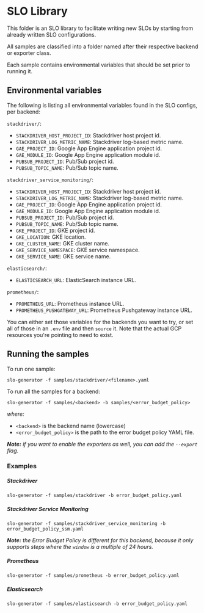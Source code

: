 # SLO Library

This folder is an SLO library to facilitate writing new SLOs by starting from
already written SLO configurations.

All samples are classified into a folder named after their respective backend
or exporter class.

Each sample contains environmental variables that should be set prior to
running it.

## Environmental variables

The following is listing all environmental variables found in the SLO configs,
per backend:

`stackdriver/`:
  - `STACKDRIVER_HOST_PROJECT_ID`: Stackdriver host project id.
  - `STACKDRIVER_LOG_METRIC_NAME`: Stackdriver log-based metric name.
  - `GAE_PROJECT_ID`: Google App Engine application project id.
  - `GAE_MODULE_ID`: Google App Engine application module id.
  - `PUBSUB_PROJECT_ID`: Pub/Sub project id.
  - `PUBSUB_TOPIC_NAME`: Pub/Sub topic name.

`stackdriver_service_monitoring/`:
  - `STACKDRIVER_HOST_PROJECT_ID`: Stackdriver host project id.
  - `STACKDRIVER_LOG_METRIC_NAME`: Stackdriver log-based metric name.
  - `GAE_PROJECT_ID`: Google App Engine application project id.
  - `GAE_MODULE_ID`: Google App Engine application module id.
  - `PUBSUB_PROJECT_ID`: Pub/Sub project id.
  - `PUBSUB_TOPIC_NAME`: Pub/Sub topic name.
  - `GKE_PROJECT_ID`: GKE project id.
  - `GKE_LOCATION`: GKE location.
  - `GKE_CLUSTER_NAME`: GKE cluster name.
  - `GKE_SERVICE_NAMESPACE`: GKE service namespace.
  - `GKE_SERVICE_NAME`: GKE service name.

`elasticsearch/`:
  - `ELASTICSEARCH_URL`: ElasticSearch instance URL.

`prometheus/`:
  - `PROMETHEUS_URL`: Prometheus instance URL.
  - `PROMETHEUS_PUSHGATEWAY_URL`: Prometheus Pushgateway instance URL.

You can either set those variables for the backends you want to try, or set all
of those in an `.env` file and then `source` it. Note that the actual GCP resources
you're pointing to need to exist.

## Running the samples

To run one sample:
```
slo-generator -f samples/stackdriver/<filename>.yaml
```

To run all the samples for a backend:

```
slo-generator -f samples/<backend> -b samples/<error_budget_policy>
```
*where:*
* `<backend>` is the backend name (lowercase)
* `<error_budget_policy>` is the path to the error budget policy YAML file.

***Note:*** *if you want to enable the exporters as well, you can add the
`--export` flag.*


### Examples

##### Stackdriver
```
slo-generator -f samples/stackdriver -b error_budget_policy.yaml
```

##### Stackdriver Service Monitoring
```
slo-generator -f samples/stackdriver_service_monitoring -b error_budget_policy_ssm.yaml
```

***Note:*** *the Error Budget Policy is different for this backend, because it only
supports steps where the `window` is a multiple of 24 hours.*

##### Prometheus
```
slo-generator -f samples/prometheus -b error_budget_policy.yaml
```

##### Elasticsearch
```
slo-generator -f samples/elasticsearch -b error_budget_policy.yaml
```
